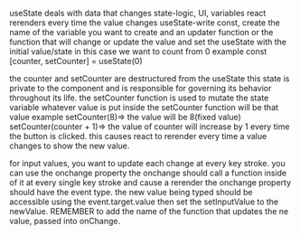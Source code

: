useState deals with data that changes
state-logic, UI, variables
react rerenders every time the value changes
useState-write const, create the name of the variable you want to create and an updater function or the function that will change or update the value and set the useState with the initial value/state in this case we want to count from 0
example 
const [counter, setCounter] = useState(0)

the counter and setCounter are destructured from the useState
this state is private to the component and is responsible for governing its behavior throughout its life.
the setCounter function is used to mutate the state variable
whatever value is put inside the setCounter function will be that value
example 
setCounter(8)=> the value will be 8(fixed value)
setCounter(counter + 1)=> the value of counter will increase by 1 every time the button is clicked. this causes react to rerender every time a value changes to show the new value.

for input values, you want to update each change at every key stroke. you can use the onchange property
the onchange should call a function inside of it at every single key stroke and cause a rerender
the onchange property should have the event type.
the new value being typed should be accessible using the event.target.value
then set the setInputValue to the newValue. REMEMBER to add the name of the function that updates the ne value, passed into onChange.